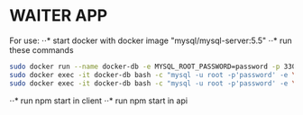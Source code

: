 # WAITER APP

For use:
⋅⋅* start docker with docker image "mysql/mysql-server:5.5"
⋅⋅* run these commands
```bash
sudo docker run --name docker-db -e MYSQL_ROOT_PASSWORD=password -p 3306:3306 -d mysql/mysql-server:5.5
sudo docker exec -it docker-db bash -c "mysql -u root -p'password' -e \"GRANT ALL ON *.* TO root@'%' IDENTIFIED BY 'password';\""
sudo docker exec -it docker-db bash -c "mysql -u root -p'password' -e \"SET PASSWORD = OLD_PASSWORD('password');\""
```
⋅⋅* run npm start in client
⋅⋅* run npm start in api
